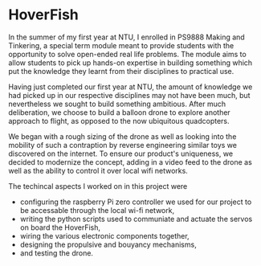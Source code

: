 # HoverFish

In the summer of my first year at NTU, I enrolled in PS9888 Making and Tinkering, a special term module meant to provide students with the opportunity to solve open-ended real life problems. The module aims to allow students to pick up hands-on expertise in building something which put the knowledge they learnt from their disciplines to practical use.

Having just completed our first year at NTU, the amount of knowledge we had picked up in our respective disciplines may not have been much, but nevertheless we sought to build something ambitious. After much deliberation, we choose to build a balloon drone to explore another approach to flight, as opposed to the now ubiquitous quadcopters.

We began with a rough sizing of the drone as well as looking into the mobility of such a contraption by reverse engineering similar toys we discovered on the internet. To ensure our product's uniqueness, we decided to modernize the concept, adding in a video feed to the drone as well as the ability to control it over local wifi networks.

The techincal aspects I worked on in this project were 
* configuring the raspberry Pi zero controller we used for our project to be accessable through the local wi-fi network, 
* writing the python scripts used to communiate and actuate the servos on board the HoverFish,
* wiring the various electronic components together,
* designing the propulsive and bouyancy mechanisms,
* and testing the drone.